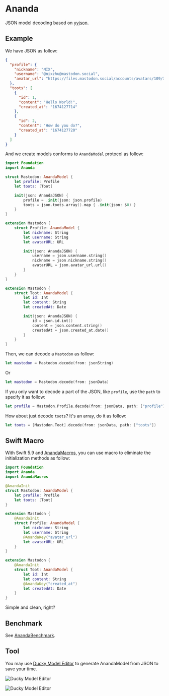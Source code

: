# Ananda

JSON model decoding based on [yyjson](https://github.com/ibireme/yyjson).

## Example

We have JSON as follow:

```json
{
  "profile": {
    "nickname": "NIX",
    "username": "@nixzhu@mastodon.social",
    "avatar_url": "https://files.mastodon.social/accounts/avatars/109/329/064/034/222/219/original/371901c6daa01207.png"
  },
  "toots": [
    {
      "id": 1,
      "content": "Hello World!",
      "created_at": "1674127714"
    },
    {
      "id": 2,
      "content": "How do you do?",
      "created_at": "1674127720"
    }
  ]
}
```

And we create models conforms to `AnandaModel` protocol as follow:

```swift
import Foundation
import Ananda

struct Mastodon: AnandaModel {
    let profile: Profile
    let toots: [Toot]

    init(json: AnandaJSON) {
        profile = .init(json: json.profile)
        toots = json.toots.array().map { .init(json: $0) }
    }
}

extension Mastodon {
    struct Profile: AnandaModel {
        let nickname: String
        let username: String
        let avatarURL: URL

        init(json: AnandaJSON) {
            username = json.username.string()
            nickname = json.nickname.string()
            avatarURL = json.avatar_url.url()
        }
    }
}

extension Mastodon {
    struct Toot: AnandaModel {
        let id: Int
        let content: String
        let createdAt: Date

        init(json: AnandaJSON) {
            id = json.id.int()
            content = json.content.string()
            createdAt = json.created_at.date()
        }
    }
}
```

Then, we can decode a `Mastodon` as follow:

```swift
let mastodon = Mastodon.decode(from: jsonString)
```

Or

```swift
let mastodon = Mastodon.decode(from: jsonData)
```

If you only want to decode a part of the JSON, like `profile`, use the `path` to specify it as follow:

```swift
let profile = Mastodon.Profile.decode(from: jsonData, path: ["profile"])
```

How about just decode `toots`? It's an array, do it as follow:

```swift
let toots = [Mastodon.Toot].decode(from: jsonData, path: ["toots"])
```

## Swift Macro

With Swift 5.9 and [AnandaMacros](https://github.com/nixzhu/AnandaMacros), you can use macro to eliminate the initialization methods as follow:

```swift
import Foundation
import Ananda
import AnandaMacros

@AnandaInit
struct Mastodon: AnandaModel {
    let profile: Profile
    let toots: [Toot]
}

extension Mastodon {
    @AnandaInit
    struct Profile: AnandaModel {
        let nickname: String
        let username: String
        @AnandaKey("avatar_url")
        let avatarURL: URL
    }
}

extension Mastodon {
    @AnandaInit
    struct Toot: AnandaModel {
        let id: Int
        let content: String
        @AnandaKey("created_at")
        let createdAt: Date
    }
}
```

Simple and clean, right?

## Benchmark

See [AnandaBenchmark](https://github.com/nixzhu/AnandaBenchmark).

## Tool

You may use [Ducky Model Editor](https://apps.apple.com/us/app/ducky-model-editor/id1525505933) to generate AnandaModel from JSON to save your time.

![Ducky Model Editor](https://raw.githubusercontent.com/nixzhu/Ananda/main/ducky-model-editor-ananda.png)

![Ducky Model Editor](https://raw.githubusercontent.com/nixzhu/Ananda/main/ducky-model-editor-ananda-macros.png)
